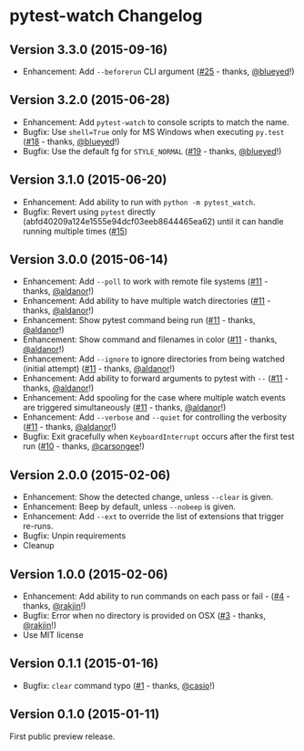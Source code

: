 pytest-watch Changelog
======================


Version 3.3.0 (2015-09-16)
--------------------------

- Enhancement: Add `--beforerun` CLI argument ([#25](https://github.com/joeyespo/pytest-watch/pull/25) - thanks, [@blueyed][]!)


Version 3.2.0 (2015-06-28)
--------------------------

- Enhancement: Add `pytest-watch` to console scripts to match the name.
- Bugfix: Use `shell=True` only for MS Windows when executing `py.test` ([#18](https://github.com/joeyespo/pytest-watch/pull/18) - thanks, [@blueyed][]!)
- Bugfix: Use the default fg for `STYLE_NORMAL` ([#19](https://github.com/joeyespo/pytest-watch/pull/19) - thanks, [@blueyed][]!)


Version 3.1.0 (2015-06-20)
--------------------------

- Enhancement: Add ability to run with `python -m pytest_watch`.
- Bugfix: Revert using `pytest` directly (abfd40209a124e1555e94dcf03eeb8644465ea62) until it can handle running multiple times ([#15](https://github.com/joeyespo/pytest-watch/issues/15))


Version 3.0.0 (2015-06-14)
--------------------------

- Enhancement: Add `--poll` to work with remote file systems ([#11](https://github.com/joeyespo/pytest-watch/pull/11) - thanks, [@aldanor][]!)
- Enhancement: Add ability to have multiple watch directories ([#11](https://github.com/joeyespo/pytest-watch/pull/11) - thanks, [@aldanor][]!)
- Enhancement: Show pytest command being run ([#11](https://github.com/joeyespo/pytest-watch/pull/11) - thanks, [@aldanor][]!)
- Enhancement: Show command and filenames in color ([#11](https://github.com/joeyespo/pytest-watch/pull/11) - thanks, [@aldanor][]!)
- Enhancement: Add `--ignore` to ignore directories from being watched (initial attempt) ([#11](https://github.com/joeyespo/pytest-watch/pull/11) - thanks, [@aldanor][]!)
- Enhancement: Add ability to forward arguments to pytest with `--` ([#11](https://github.com/joeyespo/pytest-watch/pull/11) - thanks, [@aldanor][]!)
- Enhancement: Add spooling for the case where multiple watch events are triggered simultaneously ([#11](https://github.com/joeyespo/pytest-watch/pull/11) - thanks, [@aldanor][]!)
- Enhancement: Add `--verbose` and `--quiet` for controlling the verbosity ([#11](https://github.com/joeyespo/pytest-watch/pull/11) - thanks, [@aldanor][]!)
- Bugfix: Exit gracefully when `KeyboardInterrupt` occurs after the first test run ([#10](https://github.com/joeyespo/pytest-watch/pull/10) - thanks, [@carsongee][]!)


Version 2.0.0 (2015-02-06)
--------------------------

- Enhancement: Show the detected change, unless `--clear` is given.
- Enhancement: Beep by default, unless `--nobeep` is given.
- Enhancement: Add `--ext` to override the list of extensions that trigger re-runs.
- Bugfix: Unpin requirements
- Cleanup


Version 1.0.0 (2015-02-06)
--------------------------

- Enhancement: Add ability to run commands on each pass or fail - ([#4](https://github.com/joeyespo/pytest-watch/pull/4) - thanks, [@rakjin][]!)
- Bugfix: Error when no directory is provided on OSX ([#3](https://github.com/joeyespo/pytest-watch/pull/3) - thanks, [@rakjin][]!)
- Use MIT license


Version 0.1.1 (2015-01-16)
--------------------------

- Bugfix: `clear` command typo ([#1](https://github.com/joeyespo/pytest-watch/pull/1) - thanks, [@casio][]!)


Version 0.1.0 (2015-01-11)
--------------------------

First public preview release.


[@casio]: https://github.com/casio
[@rakjin]: https://github.com/rakjin
[@carsongee]: https://github.com/carsongee
[@aldanor]: https://github.com/aldanor
[@blueyed]: https://github.com/blueyed
